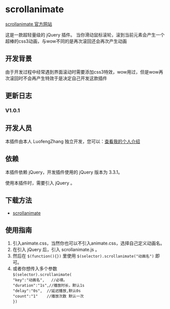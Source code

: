 ﻿# scrollanimate 
 
[scrollanimate 官方网站](http://www.zhchina.top)

这是一款超轻量级的 jQuery 插件。 当你滑动鼠标滚轮，滚到当前元素会产生一个超棒的css3动画，与wow不同的是再次滚回还会再次产生动画

## 开发背景

由于开发过程中经常遇到界面滚动时需要添加css3特效，wow用过，但是wow再次滚回时不会再产生特效于是决定自己开发这款插件

## 更新日志

### V1.0.1


## 开发人员

本插件由本人 LuofengZhang 独立开发，您可以：[查看我的个人介绍](http://www.zhchina.top)

## 依赖

本插件依赖 jQuery，开发插件使用的 jQuery 版本为 3.3.1。

使用本插件时，需要引入 jQuery 。

## 下载方法

- [scrollanimate](https://github.com/luofengzhang/scrollanimate) 

## 使用指南
1. 引入animate.css，当然你也可以不引入animate.css，选择自己定义动画名。
2. 在引入 jQuery 后，引入 scrollanimate.js 。
3. 然后在 `$(function(){})` 里使用 `$(selector).scrollanimate("动画名")` 即可。
4. 或者你想传入多个参数<br />
`$(selector).scrollanimate(`<br />
		`"key":"动画名",	//必填。`<br />
		`"duration":"1s",//播放时长，默认1s`<br />
		`"delay":"0s",	//延迟播放,默认0s`<br />
		`"count":"1"	//播放次数 默认一次`<br />
`})`



